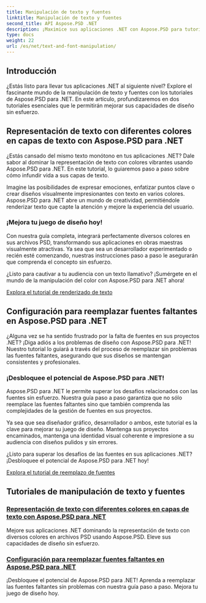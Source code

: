 ```yaml
---
title: Manipulación de texto y fuentes
linktitle: Manipulación de texto y fuentes
second_title: API Aspose.PSD .NET
description: ¡Maximice sus aplicaciones .NET con Aspose.PSD para tutoriales .NET! Aprenda a representar texto en colores vibrantes y reemplace sin problemas las fuentes que faltan.
type: docs
weight: 22
url: /es/net/text-and-font-manipulation/
---
```


## Introducción

¿Estás listo para llevar tus aplicaciones .NET al siguiente nivel? Explore el fascinante mundo de la manipulación de texto y fuentes con los tutoriales de Aspose.PSD para .NET. En este artículo, profundizaremos en dos tutoriales esenciales que le permitirán mejorar sus capacidades de diseño sin esfuerzo.

## Representación de texto con diferentes colores en capas de texto con Aspose.PSD para .NET

¿Estás cansado del mismo texto monótono en tus aplicaciones .NET? Dale sabor al dominar la representación de texto con colores vibrantes usando Aspose.PSD para .NET. En este tutorial, lo guiaremos paso a paso sobre cómo infundir vida a sus capas de texto.

Imagine las posibilidades de expresar emociones, enfatizar puntos clave o crear diseños visualmente impresionantes con texto en varios colores. Aspose.PSD para .NET abre un mundo de creatividad, permitiéndole renderizar texto que capte la atención y mejore la experiencia del usuario.

### ¡Mejora tu juego de diseño hoy!

Con nuestra guía completa, integrará perfectamente diversos colores en sus archivos PSD, transformando sus aplicaciones en obras maestras visualmente atractivas. Ya sea que sea un desarrollador experimentado o recién esté comenzando, nuestras instrucciones paso a paso le asegurarán que comprenda el concepto sin esfuerzo.

¿Listo para cautivar a tu audiencia con un texto llamativo? ¡Sumérgete en el mundo de la manipulación del color con Aspose.PSD para .NET ahora!

[Explora el tutorial de renderizado de texto](./render-text-different-colors/)

## Configuración para reemplazar fuentes faltantes en Aspose.PSD para .NET

¿Alguna vez se ha sentido frustrado por la falta de fuentes en sus proyectos .NET? ¡Diga adiós a los problemas de diseño con Aspose.PSD para .NET! Nuestro tutorial lo guiará a través del proceso de reemplazar sin problemas las fuentes faltantes, asegurando que sus diseños se mantengan consistentes y profesionales.

### ¡Desbloquee el potencial de Aspose.PSD para .NET!

Aspose.PSD para .NET le permite superar los desafíos relacionados con las fuentes sin esfuerzo. Nuestra guía paso a paso garantiza que no sólo reemplace las fuentes faltantes sino que también comprenda las complejidades de la gestión de fuentes en sus proyectos.

Ya sea que sea diseñador gráfico, desarrollador o ambos, este tutorial es la clave para mejorar su juego de diseño. Mantenga sus proyectos encaminados, mantenga una identidad visual coherente e impresione a su audiencia con diseños pulidos y sin errores.

¿Listo para superar los desafíos de las fuentes en sus aplicaciones .NET? ¡Desbloquee el potencial de Aspose.PSD para .NET hoy!

[Explora el tutorial de reemplazo de fuentes](./replace-missing-fonts/)

## Tutoriales de manipulación de texto y fuentes
### [Representación de texto con diferentes colores en capas de texto con Aspose.PSD para .NET](./render-text-different-colors/)
Mejore sus aplicaciones .NET dominando la representación de texto con diversos colores en archivos PSD usando Aspose.PSD. Eleve sus capacidades de diseño sin esfuerzo.
### [Configuración para reemplazar fuentes faltantes en Aspose.PSD para .NET](./replace-missing-fonts/)
¡Desbloquee el potencial de Aspose.PSD para .NET! Aprenda a reemplazar las fuentes faltantes sin problemas con nuestra guía paso a paso. Mejora tu juego de diseño hoy.